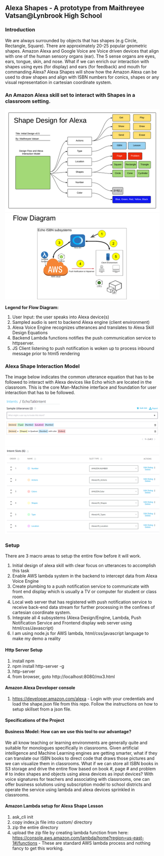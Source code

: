## Alexa Shapes - A prototype from Maithreyee Vatsan@Lynbrook High School

### Introduction 
We are always surrounded by objects that has shapes (e.g Circle, Rectangle, Square). There are approximately 20-25 popular geometric shapes. Amazon Alexa and Google Voice are Voice driven devices that align with one of the human sensory organs (ear). The 5 sense organs are eyes, ears, tongue, skin, and nose. What if we can enrich our interaction with shapes using eyes (for display) and ears (for feedback) and mouth for commanding Alexa? Alexa Shapes will show how the Amazon Alexa can be used to draw shapes and align with ISBN numbers for conics, shapes or any visual representation in cartesian coordinate system.

### An Amazon Alexa skill set to interact with Shapes in a classroom setting.

<img src="/images/ShapesLesson.png" alt="ShapeLesson"/>
<img src="/images/ArchitecturalDiagram2.png" alt="Architecture"/>

**Legend for Flow Diagram:**
1. User Input: the user speaks into Alexa device(s)
2. Sampled audio is sent to backend Alexa engine (client environment)
3. Alexa Voice Engine recognizes utterances and translates to Alexa Skill Design Equations 
4. Backend Lambda functions notifies the push communication service to httpserver. 
5. JS Client listening to push notification is woken up to process inbound message prior to html5 rendering

### Alexa Shape Interaction Model
The image below indicates the common utterance equation that has to be followed to interact with Alexa devices like Echo which are located in the classroom. This is the core Man-Machine interface and foundation for user interaction that has to be followed.

<img src="/images/EchoTalkIntentSampleUtterances1.PNG" alt="Shape Interactive Model 1"/>
<img src="/images/EchoTalkIntentSampleUtterances2.PNG" alt="Shape Interactive Model 2"/>


### Setup 

There are 3 macro areas to setup the entire flow before it will work.

1. Initial design of alexa skill with clear focus on utterances to accomplish this task
2. Enable AWS lambda system in the backend to intercept data from Alexa Voice Engine
3. Create plumbing to a push notification service to communicate with front end display which is usually a TV or computer for student or class room.
4. Local web server that has registered with push notification service to receive back-end data stream for further processing in the confines of cartesian coordinate system.
5. Integrate all 4 subsystems (Alexa Design/Engine, Lambda, Push Notification Service and Frontend display web server using html/css/Javascript)
6. I am using node.js for AWS lambda, html/css/javascript language to make my demo a reality


#### Http Server Setup

1. install npm
2. npm install http-server -g
3. http-server 
4. from browser, goto http://localhost:8080/mx3.html

#### Amazon Alexa Developer console

1. https://developer.amazon.com/alexa - Login with your credentials and load the shape.json file from this repo. Follow the instructions on how to setup skillset from a json file.

#### Specifications of the Project 

#### Business Model: How can we use this tool to our advantage?
We all know teaching or learning environments are generally quite and suitable for monologues specifically in classrooms.
Given artificial intelligence and Machine Learning engines are getting smarter, what if they can translate our ISBN books to direct code that draws those pictures and we can visualize them in classrooms. What if we can store all ISBN books in S3 storage and drive the entire flow based on book #, page # and problem # to index shapes and objects using alexa devices as input devices? With voice signatures for teachers and associating with classrooms, one can offer business solutions using subscription model to school districts and operate the service using lambda and alexa devices sprinkled in classrooms.

#### Amazon Lambda setup for Alexa Shape Lesson

1. ask_cli init
2. copy index.js file into custom/ directory
3. zip the entire directory
4. upload the zip file by creating lambda function from here: https://console.aws.amazon.com/lambda/home?region=us-east-1#/functions - These are standard AWS lambda process and nothing fancy to get this working.


